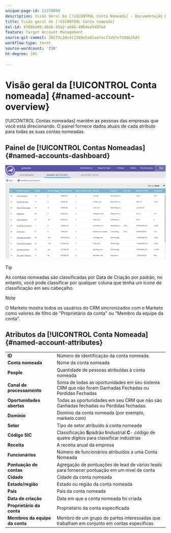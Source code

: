 ```yaml
---
unique-page-id: 11378809
description: Visão Geral Da [!UICONTROL Conta Nomeada] - Documentação Do Marketo - Documentação Do Produto
title: Visão geral da [!UICONTROL Conta nomeada]
exl-id: 6708bdd8-d0ab-49a2-a04b-4064ee5407ed
feature: Target Account Management
source-git-commit: 26573c20c411208e5a01aa7ec73a97e7208b35d5
workflow-type: tm+mt
source-wordcount: '238'
ht-degree: 10%

---
```


# Visão geral da [!UICONTROL Conta nomeada] {#named-account-overview}

[!UICONTROL Contas nomeadas] mantêm as pessoas das empresas que você está direcionando. O painel fornece dados atuais de cada atributo para todas as suas contas nomeadas.

## Painel de [!UICONTROL Contas Nomeadas] {#named-accounts-dashboard}

![](assets/one.png)

>[!TIP]
>
>As contas nomeadas são classificadas por Data de Criação por padrão, no entanto, você pode classificar por qualquer coluna que tenha um ícone de classificação em seu cabeçalho.

>[!NOTE]
>
>O Marketo mostra todos os usuários do CRM sincronizados com o Marketo como valores de filtro de &quot;Proprietário da conta&quot; ou &quot;Membro da equipe da conta&quot;.

## Atributos da [!UICONTROL Conta Nomeada] {#named-account-attributes}

<table>
 <tbody>
  <tr>
   <td><strong><span class="uicontrol">ID</span></strong></td>
   <td>Número de identificação da conta nomeada</td>
  </tr>
  <tr>
   <td><strong><span class="uicontrol">Conta nomeada</span></strong></td>
   <td>Nome da conta nomeada</td>
  </tr>
  <tr>
   <td><strong><span class="uicontrol">People</span></strong></td>
   <td>Quantidade de pessoas atribuídas à conta nomeada</td>
  </tr>
  <tr>
   <td><strong><span class="uicontrol">Canal de processamento</span></strong></td>
   <td>Soma de todas as oportunidades em seu sistema CRM que não foram Ganhadas Fechadas ou Perdidas Fechadas</td>
  </tr>
  <tr>
   <td><strong><span class="uicontrol">Oportunidades abertas</span></strong></td>
   <td>Todas as oportunidades em seu CRM que não são Ganhadas fechadas ou Perdidas fechadas.</td>
  </tr>
  <tr>
   <td><strong><span class="uicontrol">Domínio</span></strong></td>
   <td>Domínio da conta nomeada (por exemplo, marketo.com)</td>
  </tr>
  <tr>
   <td><strong><span class="uicontrol">Setor</span></strong></td>
   <td>Tipo de setor atribuído à conta nomeada</td>
  </tr>
  <tr>
   <td><strong><span class="uicontrol">Código SIC</span></strong></td>
   <td><span>Classificação <strong>S</strong>padrão <strong>I</strong>industrial <strong>C</strong>- código de quatro dígitos para classificar indústrias<br></span></td>
  </tr>
  <tr>
   <td><strong><span class="uicontrol">Receita</span></strong></td>
   <td>A receita anual da empresa</td>
  </tr>
  <tr>
   <td><strong><span class="uicontrol">Funcionários</span></strong></td>
   <td>Número de funcionários atribuídos a uma Conta Nomeada</td>
  </tr>
  <tr>
   <td colspan="1"><strong><span class="uicontrol">Pontuação de contas</span></strong></td>
   <td colspan="1">Agregação de pontuações de lead de vários leads para fornecer pontuação em um nível de conta</td>
  </tr>
  <tr>
   <td colspan="1"><strong><span class="uicontrol">Cidade</span></strong></td>
   <td colspan="1">Cidade da conta nomeada</td>
  </tr>
  <tr>
   <td colspan="1"><strong><span class="uicontrol">Estado/região</span></strong></td>
   <td colspan="1">Estado ou região da conta nomeada</td>
  </tr>
  <tr>
   <td colspan="1"><strong><span class="uicontrol">País</span></strong></td>
   <td colspan="1">País da conta nomeada</td>
  </tr>
  <tr>
   <td colspan="1"><strong><span class="uicontrol">Data de criação</span></strong></td>
   <td colspan="1">Data em que a conta nomeada foi criada</td>
  </tr>
  <tr>
   <td colspan="1"><strong><span class="uicontrol">Proprietário da conta</span></strong></td>
   <td colspan="1">Proprietário da conta especificada</td>
  </tr>
  <tr>
   <td colspan="1"><strong><span class="uicontrol">Membros da equipe da conta</span></strong></td>
   <td colspan="1">Membro de um grupo de partes interessadas que trabalham em conjunto em contas específicas</td>
  </tr>
 </tbody>
</table>
